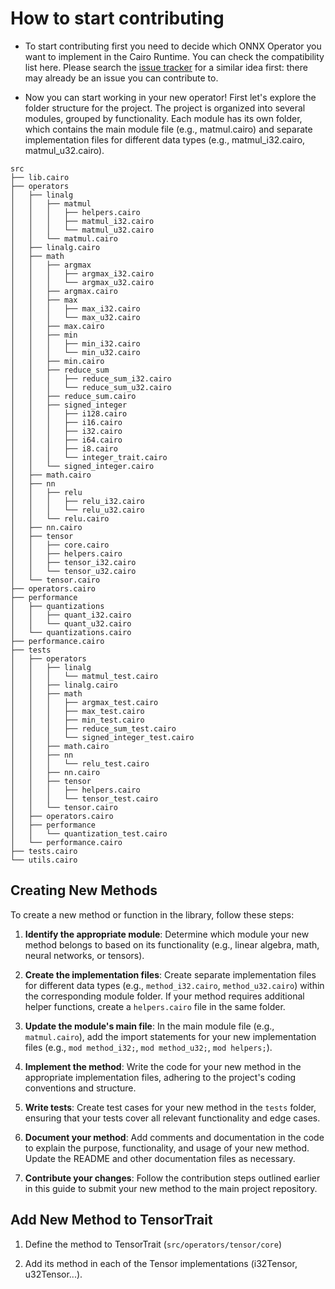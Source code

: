 # How to start contributing

- To start contributing first you need to decide which ONNX Operator you want to implement in the Cairo Runtime. You can check the compatibility list here. Please search the [issue tracker](https://github.com/franalgaba/onnx-cairo/issues) for a similar idea first: there may already be an issue you can contribute to.

- Now you can start working in your new operator! First let's explore the folder structure for the project.
The project is organized into several modules, grouped by functionality. Each module has its own folder, which contains the main module file (e.g., matmul.cairo) and separate implementation files for different data types (e.g., matmul_i32.cairo, matmul_u32.cairo).

```
src
├── lib.cairo
├── operators
│   ├── linalg
│   │   ├── matmul
│   │   │   ├── helpers.cairo
│   │   │   ├── matmul_i32.cairo
│   │   │   └── matmul_u32.cairo
│   │   └── matmul.cairo
│   ├── linalg.cairo
│   ├── math
│   │   ├── argmax
│   │   │   ├── argmax_i32.cairo
│   │   │   └── argmax_u32.cairo
│   │   ├── argmax.cairo
│   │   ├── max
│   │   │   ├── max_i32.cairo
│   │   │   └── max_u32.cairo
│   │   ├── max.cairo
│   │   ├── min
│   │   │   ├── min_i32.cairo
│   │   │   └── min_u32.cairo
│   │   ├── min.cairo
│   │   ├── reduce_sum
│   │   │   ├── reduce_sum_i32.cairo
│   │   │   └── reduce_sum_u32.cairo
│   │   ├── reduce_sum.cairo
│   │   ├── signed_integer
│   │   │   ├── i128.cairo
│   │   │   ├── i16.cairo
│   │   │   ├── i32.cairo
│   │   │   ├── i64.cairo
│   │   │   ├── i8.cairo
│   │   │   └── integer_trait.cairo
│   │   └── signed_integer.cairo
│   ├── math.cairo
│   ├── nn
│   │   ├── relu
│   │   │   ├── relu_i32.cairo
│   │   │   └── relu_u32.cairo
│   │   └── relu.cairo
│   ├── nn.cairo
│   ├── tensor
│   │   ├── core.cairo
│   │   ├── helpers.cairo
│   │   ├── tensor_i32.cairo
│   │   └── tensor_u32.cairo
│   └── tensor.cairo
├── operators.cairo
├── performance
│   ├── quantizations
│   │   ├── quant_i32.cairo
│   │   └── quant_u32.cairo
│   └── quantizations.cairo
├── performance.cairo
├── tests
│   ├── operators
│   │   ├── linalg
│   │   │   └── matmul_test.cairo
│   │   ├── linalg.cairo
│   │   ├── math
│   │   │   ├── argmax_test.cairo
│   │   │   ├── max_test.cairo
│   │   │   ├── min_test.cairo
│   │   │   ├── reduce_sum_test.cairo
│   │   │   └── signed_integer_test.cairo
│   │   ├── math.cairo
│   │   ├── nn
│   │   │   └── relu_test.cairo
│   │   ├── nn.cairo
│   │   ├── tensor
│   │   │   ├── helpers.cairo
│   │   │   └── tensor_test.cairo
│   │   └── tensor.cairo
│   ├── operators.cairo
│   ├── performance
│   │   └── quantization_test.cairo
│   └── performance.cairo
├── tests.cairo
└── utils.cairo
```

## Creating New Methods

To create a new method or function in the library, follow these steps:

1. **Identify the appropriate module**: Determine which module your new method belongs to based on its functionality (e.g., linear algebra, math, neural networks, or tensors).

2. **Create the implementation files**: Create separate implementation files for different data types (e.g., `method_i32.cairo`, `method_u32.cairo`) within the corresponding module folder. If your method requires additional helper functions, create a `helpers.cairo` file in the same folder.

3. **Update the module's main file**: In the main module file (e.g., `matmul.cairo`), add the import statements for your new implementation files (e.g., `mod method_i32;`, `mod method_u32;`, `mod helpers;`).

4. **Implement the method**: Write the code for your new method in the appropriate implementation files, adhering to the project's coding conventions and structure.

5. **Write tests**: Create test cases for your new method in the `tests` folder, ensuring that your tests cover all relevant functionality and edge cases.

6. **Document your method**: Add comments and documentation in the code to explain the purpose, functionality, and usage of your new method. Update the README and other documentation files as necessary.

7. **Contribute your changes**: Follow the contribution steps outlined earlier in this guide to submit your new method to the main project repository.

## Add New Method to TensorTrait

1. Define the method to TensorTrait (`src/operators/tensor/core`) 

2. Add its method in each of the Tensor implementations (i32Tensor, u32Tensor...).

